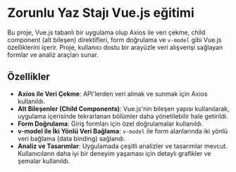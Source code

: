 # Zorunlu Yaz Stajı Vue.js eğitimi

Bu proje, Vue.js tabanlı bir uygulama olup Axios ile veri çekme, child component (alt bileşen) direktifleri, form doğrulama ve `v-model` gibi Vue.js özelliklerini içerir. Proje, kullanıcı dostu bir arayüzle veri alışverişi sağlayan formlar ve analiz araçları sunar.

## Özellikler

- **Axios ile Veri Çekme**: API'lerden veri almak ve sunmak için Axios kullanıldı.
- **Alt Bileşenler (Child Components)**: Vue.js'nin bileşen yapısı kullanılarak, uygulama içerisinde tekrarlanan bölümler daha yönetilebilir hale getirildi.
- **Form Doğrulama**: Giriş formları için özel doğrulamalar kullanıldı.
- **v-model ile İki Yönlü Veri Bağlama**: `v-model` ile form alanlarında iki yönlü veri bağlama (data binding) sağlandı.
- **Analiz ve Tasarımlar**: Uygulamada çeşitli analizler ve tasarımlar mevcut. Kullanıcıların daha iyi bir deneyim yaşaması için detaylı grafikler ve şemalar kullanıldı.


